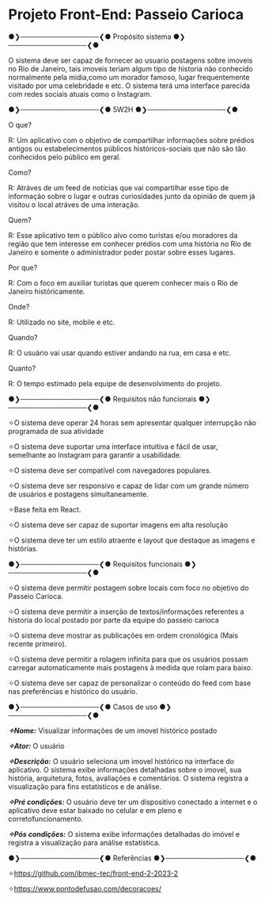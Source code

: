 # Projeto Front-End: Passeio Carioca



●❯────────────────❮● Propósito sistema ●❯────────────────❮●

O sistema deve ser capaz de fornecer ao usuario postagens sobre imoveis no Rio de Janeiro, tais imoveis teriam algum tipo de historia não conhecido normalmente pela midia,como um morador famoso, lugar frequentemente visitado por uma celebridade e etc. O sistema terá uma interface parecida com redes sociais atuais como o Instagram.

●❯────────────────❮● 5W2H ●❯────────────────❮●

O que?

R: Um aplicativo com o objetivo de compartilhar informações sobre prédios antigos ou estabelecimentos públicos históricos-sociais que não são tão conhecidos pelo público em geral.

Como?

R: Atráves de um feed de notícias que vai compartilhar esse tipo de informação sobre o lugar e outras curiosidades junto da opinião de quem já visitou o local atráves de uma interação.

Quem?

R: Esse aplicativo tem o público alvo como turistas e/ou moradores da região que tem interesse em conhecer prédios com uma história no Rio de Janeiro e somente o administrador poder postar sobre esses lugares.

Por que?

R: Com o foco em auxiliar turistas que querem conhecer mais o Rio de Janeiro históricamente.

Onde?

R: Utilizado no site, mobile e etc.

Quando?

R: O usuário vai usar quando estiver andando na rua, em casa e etc.

Quanto?

R: O tempo estimado pela equipe de desenvolvimento do projeto.

●❯────────────────❮● Requisitos não funcionais ●❯────────────────❮●

✧O sistema deve operar 24 horas sem apresentar qualquer interrupção não programada de sua atividade

✧O sistema deve suportar uma interface intuitiva e fácil de usar, semelhante ao Instagram para garantir a usabilidade.

✧O sistema deve ser compatível com navegadores populares.

✧O sistema deve ser responsivo e capaz de lidar com um grande número de usuários e postagens simultaneamente.

✧Base feita em React.

✧O sistema deve ser capaz de suportar imagens em alta resolução

✧O sistema deve ter um estilo atraente e layout que destaque as imagens e histórias.

●❯────────────────❮● Requisitos funcionais ●❯────────────────❮●

✧O sistema deve permitir postagem sobre locais com foco no objetivo do Passeio Carioca.

✧O sistema deve permitir a inserção de textos/informações referentes a historia do local postado por parte da equipe do passeio carioca

✧O sistema deve mostrar as publicações em ordem cronológica (Mais recente primeiro).

✧O sistema deve permitir a rolagem infinita para que os usuários possam carregar automaticamente mais postagens à medida que rolam para baixo.

✧O sistema deve ser capaz de personalizar o conteúdo do feed com base nas preferências e histórico do usuário.

●❯────────────────❮● Casos de uso ●❯────────────────❮●

***✧Nome:*** Visualizar informações de um imovel histórico postado

***✧Ator:*** O usuário

***✧Descrição:*** O usuário seleciona um imovel histórico na interface do aplicativo. O sistema exibe informações detalhadas sobre o imovel, sua história, arquitetura, fotos, avaliações e comentários. O sistema registra a visualização para fins estatísticos e de análise.

***✧Pré condições:*** O usuário deve ter um dispositivo conectado a internet e o aplicativo deve estar baixado no celular e em pleno e corretofuncionamento.


***✧Pós condições:*** O sistema exibe informações detalhadas do imóvel e registra a visualização para análise estatística.


●❯────────────────❮● Referências ●❯────────────────❮●

✧https://github.com/ibmec-tec/front-end-2-2023-2

✧https://www.pontodefusao.com/decoracoes/



